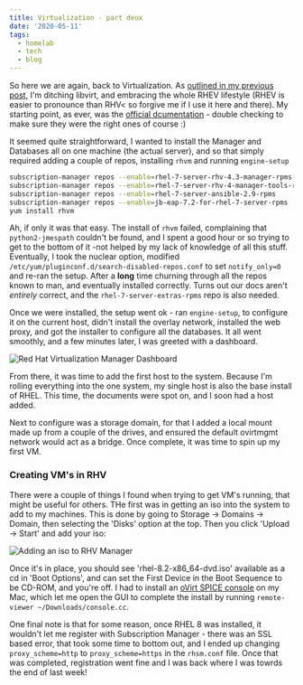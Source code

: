 ```yaml
---
title: Virtualization - part deux
date: '2020-05-11'
tags:
  - homelab
  - tech
  - blog
---
```

So here we are again, back to Virtualization. As [outlined in my previous post](/posts/back-tracking), I'm ditching libvirt, and embracing the whole RHEV lifestyle (RHEV is easier to pronounce than RHV< so forgive me if I use it here and there). My starting point, as ever, was the [official dcumentation](https://access.redhat.com/documentation/en-us/red_hat_virtualization/4.3/html/installing_red_hat_virtualization_as_a_standalone_manager_with_local_databases/installing_the_red_hat_virtualization_manager_sm_localdb_deploy) - double checking to make sure they were the right ones of course :)

It seemed quite straightforward, I wanted to install the Manager and Databases all on one machine (the actual server), and so that simply required adding a couple of repos, installing `rhvm` and running `engine-setup`

```bash
subscription-manager repos --enable=rhel-7-server-rhv-4.3-manager-rpms
subscription-manager repos --enable=rhel-7-server-rhv-4-manager-tools-rpms
subscription-manager repos --enable=rhel-7-server-ansible-2.9-rpms
subscription-manager repos --enable=jb-eap-7.2-for-rhel-7-server-rpms
yum install rhvm
```

Ah, if only it was that easy. The install of `rhvm` failed, complaining that `python2-jmespath` couldn't be found, and I spent a good hour or so trying to get to the bottom of it -not helped by my lack of knowledge of all this stuff. Eventually, I took the nuclear option, modified `/etc/yum/pluginconf.d/search-disabled-repos.conf` to set `notify_only=0` and re-ran the setup. After a **long** time churning through all the repos known to man, and eventually installed correctly. Turns out our docs aren't *entirely* correct, and the `rhel-7-server-extras-rpms` repo is also needed.

Once we were installed, the setup went ok - ran `engine-setup`, to configure it on the current host, didn't install the overlay network, installed the web proxy, and got the installer to configure all the databases. It all went smoothly, and a few minutes later, I was greeted with a dashboard.

![Red Hat Virtualization Manager Dashboard](/images/rhev.png "RHEV Manager Dashboard - lots to configure.")

From there, it was time to add the first host to the system. Because I'm rolling everything into the one system, my single host is also the base install of RHEL. This time, the documents were spot on, and I soon had a host added.

Next to configure was a storage domain, for that I added a local mount made up from a couple of the drives, and ensured the default ovirtmgmt network would act as a bridge. Once complete, it was time to spin up my first VM.

### Creating VM's in RHV

There were a couple of things I found when trying to get VM's running, that might be useful for others. THe first was in getting an iso into the system to add to my machines. This is done by going to Storage -> Domains -> Domain, then selecting the 'Disks' option at the top. Then you click 'Upload -> Start' and add your iso:

![Adding an iso to RHV Manager](/images/iso-add.png "Adding an iso to the storage domain.")

Once it's in place, you should see 'rhel-8.2-x86_64-dvd.iso' available as a cd in 'Boot Options', and can set the First Device in the Boot Sequence to be CD-ROM, and you're off. I had to install an [oVirt SPICE console](https://rizvir.com/articles/ovirt-mac-console/) on my Mac, which let me open the GUI to complete the install by running `remote-viewer ~/Downloads/console.cc`.

One final note is that for some reason, once RHEL 8 was installed, it wouldn't let me register with Subscription Manager - there was an SSL based error, that took some time to bottom out, and I ended up changing `proxy_scheme=http` to `proxy_scheme=https` in the `rhsm.conf` file. Once that was completed, registration went fine and I was back where I was towrds the end of last week!
